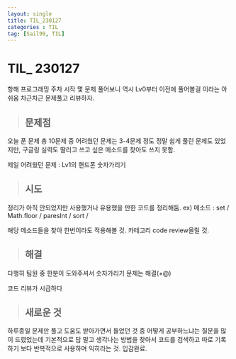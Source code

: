 ```yaml
---
layout: single
title: TIL_230127
categories : TIL
tag: [Sail99, TIL]
---
```


# TIL_ 230127 

항해 프로그래밍 주차 시작
몇 문제 풀어보니 역시 Lv0부터 이전에 풀어볼걸 이라는 아쉬움
차근차근 문제풀고 리뷰하자.



> ## 문제점

오늘 푼 문제 총 10문제 중 어려웠던 문제는 3-4문제 정도
정말 쉽게 풀린 문제도 있었지만,
구글링 실력도 딸리고 쓰고 싶은 메소드를 찾아도
쓰지 못함. 

제일 어려웠던 문제 : Lv1의 핸드폰 숫자가리기 

> ## 시도

정리가 아직 안되었지만
사용했거나 유용했을 만한 코드를 정리해둠.
ex)
메소드 : set / Math.floor / paresInt / sort /

해당 메소드들을 찾아 한번이라도 적용해볼 것.
카테고리 code review올릴 것.

> ## 해결

다행히 팀원 중 한분이 도와주셔서 
숫자가리기 문제는 해결(+@)

코드 리뷰가 시급하다

> ## 새로운 것

하루종일 문제만 풀고 도움도 받아가면서 들었던 것 중
어떻게 공부하느냐는 질문을 많이 드렸었는데
기본적으로 답 말고 생각나는 방법을 찾아서 코드를 검색하고
따로 기록하기 보다 반복적으로 사용하며 익히라는 것.
입감완료.